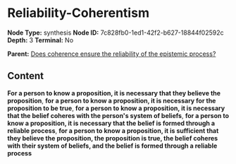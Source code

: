 # Reliability-Coherentism

**Node Type:** synthesis
**Node ID:** 7c828fb0-1ed1-42f2-b627-18844f02592c
**Depth:** 3
**Terminal:** No

**Parent:** [Does coherence ensure the reliability of the epistemic process?](does-coherence-ensure-the-reliability-of-the-epistemic-process.md)

## Content

**For a person to know a proposition, it is necessary that they believe the proposition**, **for a person to know a proposition, it is necessary for the proposition to be true**, **for a person to know a proposition, it is necessary that the belief coheres with the person's system of beliefs**, **for a person to know a proposition, it is necessary that the belief is formed through a reliable process**, **for a person to know a proposition, it is sufficient that they believe the proposition, the proposition is true, the belief coheres with their system of beliefs, and the belief is formed through a reliable process**
